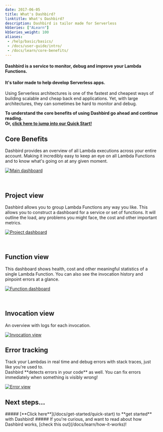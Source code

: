 ```yaml
---
date: 2017-06-05
title: What's Dashbird?
linktitle: What's Dashbird?
description: Dashbird is tailor made for Serverless
kbSeries: ["ALearn"]
kbSeries_weight: 100
aliases:
 - /help/basic/basics/
 - /docs/user-guide/intro/
 - /docs/learn/core-benefits/
---
```


#### Dashbird is a service to **monitor**, **debug** and **improve** your Lambda Functions. 
#### **It's tailor made to help develop Serverless apps.**

Using Serverless architectures is one of the fastest and cheapest ways of building scalable and cheap back end applications. Yet, with large architectures, they can sometimes be hard to monitor and debug.

**To understand the core benefits of using Dashbird go ahead and continue reading.**
<br>**Or, [click here to jump into our Quick Start!](/docs/get-started/quick-start)**

<h2>
  <span class="h2 underlined bold">Core Benefits</span>
</h2>
Dashbird provides an overview of all Lambda executions across your entire account. Making it incredibly easy to keep an eye on all Lambda Functions and to know what's going on at any given moment.

<a href='/images/docs/overview.png' target="_blank"><img alt='Main dashboard' src='/images/docs/overview.png'></a>

<br>

<h2>
  <span class="h2 underlined bold">Project view</span>
</h2>
Dashbird allows you to group Lambda Functions any way you like. This allows you to construct a dashboard for a service or set of functions. It will outline the load, any problems you might face, the cost and other important metrics.

<a href='/images/docs/serviceview.png' target="_blank"><img alt='Project dashboard' src='/images/docs/project-view.png'></a>

<br>

<h2>
  <span class="h2 underlined bold">Function view</span>
</h2>
This dashboard shows health, cost and other meaningful statistics of a single Lambda Function. You can also see the invocation history and pinpoint errors at a glance.

<a href='/images/docs/functionview.png' target="_blank"><img alt='Function dashboard' src='/images/docs/functionview.png'></a>

<br>

<h2>
  <span class="h2 underlined bold">Invocation view</span>
</h2>
An overview with logs for each invocation.

<a href='/images/docs/invocation.png' target="_blank"><img alt='Invocation view' src='/images/docs/invocation.png'></a>

<h2>
  <span class="h2 underlined bold">Error tracking</span>
</h2>
Track your Lambdas in real time and debug errors with stack traces, just like you're used to.<br> Dashbird **detects errors in your code** as well. You can fix errors immediately when something is visibly wrong!

<a href='/images/docs/errorview.png' target="_blank"><img alt='Error view' src='/images/docs/errorview.png'></a>


<h2>
  <span class="h2 underlined bold">Next steps...</span>
</h2>
##### [**Click here**](/docs/get-started/quick-start) to **get started** with Dashbird!
##### If you're curious, and want to read about how Dashbird works, [check this out](/docs/learn/how-it-works)!
